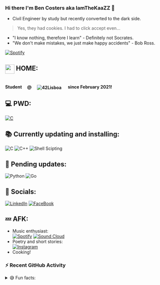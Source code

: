 ### Hi there I'm Ben Costers aka IamTheKaaZZ 👋
- Civil Engineer by study but recently converted to the dark side.
 > Yes, they had cookies.  I had to click accept even...
- "I know nothing, therefore I learn" - Definitely not Socrates.
- "We don't make mistakes, we just make happy accidents" - Bob Ross.

[![Spotify](https://spotify-player-eziirevhv-iamthekaazz.vercel.app/api/spotify)](https://open.spotify.com/user/314gevvqikmuymgcp2aav7rozsfa?si=36308264230745d4)

## <img width=30px height=30px align="top" src="https://emojis.slackmojis.com/emojis/images/1476969053/1263/terminal.png?1476969053"> HOME: 
<p align=left><br><b>Student&emsp; @ &emsp;<img align="center" alt="42Lisboa" src="https://img.shields.io/badge/-Lisboa-black?style=for-the-badge&logo=42" href="https://www.42lisboa.com/en/">
&emsp; since February 2021!</b>
<p>

## 💻 PWD: 

[![C](https://img.shields.io/badge/-Minishell-green?style=for-the-badge&logo=c&logoColor=white)](https://github.com/IamTheKaaZZ/42_minishell)

## 📚 Currently updating and installing:

![C](https://img.shields.io/badge/C-00599C?style=for-the-badge&logo=c&logoColor=white)
![C++](https://img.shields.io/badge/C%2B%2B-00599C?style=for-the-badge&logo=c%2B%2B&logoColor=white)
![Shell Scipting](https://img.shields.io/badge/Shell_Script-121011?style=for-the-badge&logo=gnu-bash&logoColor=white)

## 🔄 Pending updates: 

![Python](https://img.shields.io/badge/Python-FFD43B?style=for-the-badge&logo=python&logoColor=darkgreen)
![Go](https://img.shields.io/badge/Go-00ADD8?style=for-the-badge&logo=go&logoColor=white)

## 💬 Socials: 

[![LinkedIn](https://img.shields.io/badge/linkedin-%230077B5.svg?style=for-the-badge&logo=linkedin&logoColor=white)](https://www.linkedin.com/in/ben-costers-72634413a)
[![FaceBook](https://img.shields.io/badge/Facebook-1877F2?style=for-the-badge&logo=facebook&logoColor=white)](https://www.facebook.com/ben.costers/)

## 💤 AFK:

- Music enthusiast: <br>
[![Spotify](https://img.shields.io/badge/Spotify-1ED760?style=for-the-badge&logo=spotify&logoColor=white)](https://open.spotify.com/user/314gevvqikmuymgcp2aav7rozsfa?si=eaba64fc2a6d4c20)
[![Sound Cloud](https://img.shields.io/badge/sound%20cloud-FF5500?style=for-the-badge&logo=soundcloud&logoColor=white)](https://soundcloud.com/the-b4nk)
- Poetry and short stories: <br>
[![Instagram](https://img.shields.io/badge/@nullius__poetry__stories-%23E4405F.svg?style=for-the-badge&logo=Instagram&logoColor=white)](https://www.instagram.com/nullius_poetry_stories/)
- Cooking!

### ⚡ Recent GitHub Activity
  <!--START_SECTION:activity-->
  <!--END_SECTION:activity-->

<details>
	<summary>😅 Fun facts: </summary>
<ul>
	<li>My profile pic maybe a refined culture reference.</li>
	<li>Yes, my profile name is indeed a gamertag!</li>
	<li>Add me on Discord for more mature gamertags!</li>
	<img align="center" alt="discord" src="https://img.shields.io/badge/ownedbiotch%238628-%237289DA.svg?style=for-the-badge&logo=discord&logoColor=white">
	<li><a href="https://www.youtube.com/watch?v=dQw4w9WgXcQ">Yes, I'm very mature.</a></li>
</ul>
</details>
